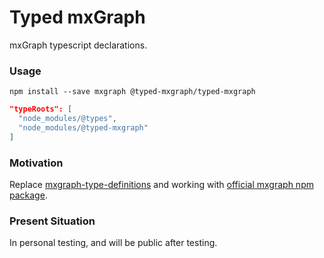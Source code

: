 Typed mxGraph
====

mxGraph typescript declarations.

### Usage
```shell
npm install --save mxgraph @typed-mxgraph/typed-mxgraph
```

```json
"typeRoots": [
  "node_modules/@types",
  "node_modules/@typed-mxgraph"
]
```

### Motivation
Replace [mxgraph-type-definitions] and working with [official mxgraph npm package].

### Present Situation
In personal testing, and will be public after testing.



[mxgraph-type-definitions]: https://github.com/hungtcs/mxgraph-type-definitions
[official mxgraph npm package]: https://www.npmjs.com/package/mxgraph